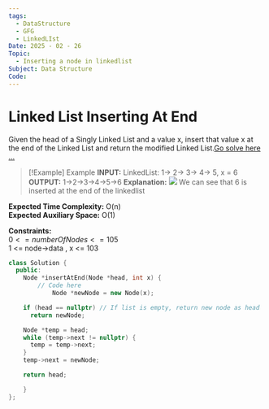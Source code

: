 ```yaml
---
tags:
  - DataStructure
  - GFG
  - LinkedLIst
Date: 2025 - 02 - 26
Topic:
  - Inserting a node in linkedlist
Subject: Data Structure
Code:
---
```

# Linked List Inserting At End
Given the head of a Singly Linked List and a value x, insert that value x at the end of the Linked List and return the modified Linked List.[Go solve here ...](https://www.geeksforgeeks.org/problems/linked-list-insertion-1587115620/0?utm_source=youtube&utm_medium=collab_striver_ytdescription&utm_campaign=linked-list-insertion)

> [!Example] Example
> **INPUT:**  LinkedList: 1-> 2-> 3-> 4-> 5, x = 6
> **OUTPUT:** 1->2->3->4->5->6
> **Explanation:**
> ![](https://media.geeksforgeeks.org/img-practice/prod/addEditProblem/700525/Web/Other/blobid2_1720519928.png)
> We can see that 6 is inserted at the end of the linkedlist

**Expected Time Complexity:** O(n)  
**Expected Auxiliary Space:** O(1)

**Constraints:**  
$0 <= number Of Nodes <= 105$  
1 <= node->data , x <= 103

```cpp
class Solution {
  public:
    Node *insertAtEnd(Node *head, int x) {
        // Code here
            Node *newNode = new Node(x);

    if (head == nullptr) // If list is empty, return new node as head
      return newNode;

    Node *temp = head;
    while (temp->next != nullptr) {
      temp = temp->next;
    }
    temp->next = newNode;

    return head;

    }
};
```
